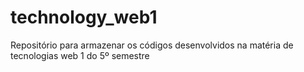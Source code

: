 # technology_web1
Repositório para armazenar os códigos desenvolvidos na matéria de tecnologias web 1 do 5º semestre 
